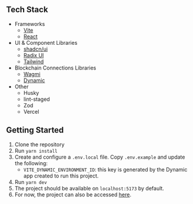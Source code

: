 ## Tech Stack

- Frameworks
  - [Vite](https://vite.dev/)
  - [React](https://react.dev/)
- UI & Component Libraries
  - [shadcn/ui](https://ui.shadcn.com/)
  - [Radix UI](https://www.radix-ui.com/)
  - [Tailwind](https://tailwindcss.com/)
- Blockchain Connections Libraries
  - [Wagmi](https://wagmi.sh/)
  - [Dynamic](https://www.dynamic.xyz/)
- Other
  - Husky
  - lint-staged
  - Zod
  - Vercel

## Getting Started

1. Clone the repository
2. Run `yarn install`
3. Create and configure a `.env.local` file. Copy `.env.example` and update the following:
   - `VITE_DYNAMIC_ENVIRONMENT_ID`: this key is generated by the Dynamic app created to run this project.
4. Run `yarn dev`
5. The project should be available on `localhost:5173` by default.
6. For now, the project can also be accessed [here](https://wallet-connector-topaz.vercel.app/).
